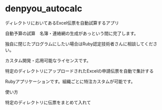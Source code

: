 # denpyou_autocalc
ディレクトリにおいてあるExcel伝票を自動試算するアプリ

自動予算の試算　名簿・連絡網の生成があっという間に完了します。


独自に閉じたプログラムにしたい場合はRuby認定技術者さんに相談してください。


カスタム開発・応用可能なライセンスです。

特定のディレクトリにアップロードされたExcelの申請伝票を自動で集計する

Rubyアプリケーションです。組織ごとに特注カスタムが可能です。

使い方

特定のディレクトリに伝票をまとめて入れて
